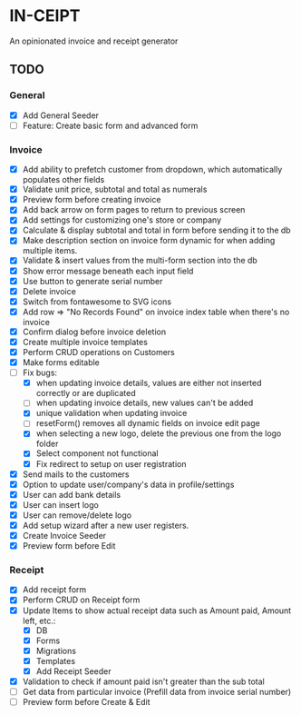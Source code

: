 # IN-CEIPT

An opinionated invoice and receipt generator

## TODO

### General

-   [x] Add General Seeder
-   [ ] Feature: Create basic form and advanced form

### Invoice

-   [x] Add ability to prefetch customer from dropdown, which automatically populates other fields
-   [x] Validate unit price, subtotal and total as numerals
-   [x] Preview form before creating invoice
-   [x] Add back arrow on form pages to return to previous screen
-   [x] Add settings for customizing one's store or company
-   [x] Calculate & display subtotal and total in form before sending it to the db
-   [x] Make description section on invoice form dynamic for when adding multiple items.
-   [x] Validate & insert values from the multi-form section into the db
-   [x] Show error message beneath each input field
-   [x] Use button to generate serial number
-   [x] Delete invoice
-   [x] Switch from fontawesome to SVG icons
-   [x] Add row => "No Records Found" on invoice index table when there's no invoice
-   [x] Confirm dialog before invoice deletion
-   [x] Create multiple invoice templates
-   [x] Perform CRUD operations on Customers
-   [x] Make forms editable
-   [ ] Fix bugs:
    -   [x] when updating invoice details, values are either not inserted correctly or are duplicated
    -   [ ] when updating invoice details, new values can't be added
    -   [x] unique validation when updating invoice
    -   [ ] resetForm() removes all dynamic fields on invoice edit page
    -   [x] when selecting a new logo, delete the previous one from the logo folder
    -   [x] Select component not functional
    -   [x] Fix redirect to setup on user registration
-   [x] Send mails to the customers
-   [x] Option to update user/company's data in profile/settings
-   [x] User can add bank details
-   [x] User can insert logo
-   [x] User can remove/delete logo
-   [x] Add setup wizard after a new user registers.
-   [x] Create Invoice Seeder
-   [x] Preview form before Edit

### Receipt

-   [x] Add receipt form
-   [x] Perform CRUD on Receipt form
-   [x] Update Items to show actual receipt data such as Amount paid, Amount left, etc.:
    -   [x] DB
    -   [x] Forms
    -   [x] Migrations
    -   [x] Templates
    -   [x] Add Receipt Seeder
-   [x] Validation to check if amount paid isn't greater than the sub total
-   [ ] Get data from particular invoice (Prefill data from invoice serial number)
-   [ ] Preview form before Create & Edit
